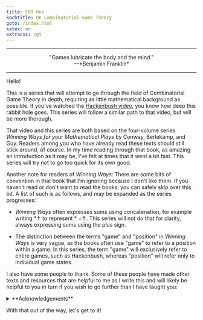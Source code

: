 ```yaml
---
title: CGT Hub
kochtitle: On Combinatorial Game Theory
goto: /index.html
katex: on
extracss: cgt
---
```

-----------

<center>"Games lubricate the body and the mind."</center>
<center>—*Benjamin Franklin*</center>

-----------

Hello!

This is a series that will attempt to go through the field of Combinatorial Game Theory in depth, requiring as little mathematical background as possible. If you've watched the [Hackenbush video](https://www.youtube.com/watch?v=ZYj4NkeGPdM), you know how deep this rabbit hole goes. This series will follow a similar path to that video, but will be more thorough.

That video and this series are both based on the four-volume series *Winning Ways for your Mathematical Plays* by Conway, Berlekamp, and Guy. Readers among you who have already read these texts should still stick around, of course. In my time reading through that book, as amazing an introduction as it may be, I've felt at times that it went a bit fast. This series will try not to go too quick for its own good.

Another note for readers of *Winning Ways*: There are some bits of convention in that book that I'm ignoring because I don't like them. If you haven't read or don't want to read the books, you can safely skip over this bit. A list of such is as follows, and may be expanded as the series progresses:

* *Winning Ways* often expresses sums using concatenation, for example writing $\ast\uparrow$ to represent $\ast \: + \uparrow$. This series will not do that for clarity, always expressing sums using the plus sign.

* The distinction between the terms "game" and "position" in *Winning Ways* is very vague, as the books often use "game" to refer to a position within a game. In this series, the term "game" will exclusively refer to entire games, such as Hackenbush, whereas "position" will refer only to individual game states.

I also have some people to thank. Some of these people have made other texts and resources that are helpful to me as I write this and will likely be helpful to you in turn if you wish to go further than I have taught you:

<details>
<summary>**Acknowledgements**</summary>
-----------

An extremely large thank you goes out to the writers of a handful of very very comprehensive and useful texts:

* **Conway, Berlekamp, and Guy**, the authors of *Winning Ways for your Mathematical Plays*, the text which founded the field.
    
* **Conway** (again), the author of *On Numbers and Games*, which also founded the field.
    
* **Albert, Nowakowski, and Wolfe**, the authors of *Lessons in Play: An Introduction to Combinatorial Game Theory*, which had many examples not seen in other texts and helped me reinforce my knowledge.
    
* **Siegel**, the author of the AMS' *Graduate Studies in Mathematics Volume 146: Combinatorial Game Theory*, a modern overview of the entire field (it even has a list of open problems!)
    
* **Siegel** (again), the creator of [CGSuite](http://www.cgsuite.org), a most helpful Computer Algebra System that lets me, to put it simply, fuck around and find out about games.
    
* **Owen Maitzen**, creator of the [Hackenbush video](https://www.youtube.com/watch?v=ZYj4NkeGPdM) which showed me just how wild this field is and started me down this path.

I also have some other thanks to give to people who have not written any texts or made any videos on CGT, but have been influential nonetheless:

* **The Invisible Rabbit Hole**, for looking over my proofs with a fine-toothed comb and being extremely enthusiastic about this project.
    
* **The UMD Math Lounge**, for convincing me to give a talk on this which led to me creating this as one method of preparation. And also for putting up with my constant jokes about the Sprague-Grundy Theorem.

And, of course, no matter how cheesy it may sound:

* **You**, for reading this. One of the many reasons I am making this is because I want to show people how cool this field is. If you're here reading this, that means I have (hopefully) succeeded.

</details>


With that out of the way, let's get to it!
